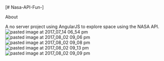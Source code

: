 [# Nasa-API-Fun-]

About

A no server project using AngularJS to explore space using the NASA API.  
![pasted image at 2017_07_14 06_54 pm](https://user-images.githubusercontent.com/25558342/28903534-a225e692-77c2-11e7-8944-61ce6e034281.png)
![pasted image at 2017_08_02 09_06 pm](https://user-images.githubusercontent.com/25558342/28904352-a026f6c4-77c7-11e7-95ce-214699b02f9e.png)
![pasted image at 2017_08_02 09_08 pm](https://user-images.githubusercontent.com/25558342/28904353-a1c9b3a4-77c7-11e7-835e-a1203bbfbac5.png)
![pasted image at 2017_08_02 09_13 pm](https://user-images.githubusercontent.com/25558342/28904359-a51b7e02-77c7-11e7-9a2d-9802eaec35f5.png)
![pasted image at 2017_08_02 09_09 pm](https://user-images.githubusercontent.com/25558342/28904361-a6915504-77c7-11e7-8150-b50038b72817.png)

